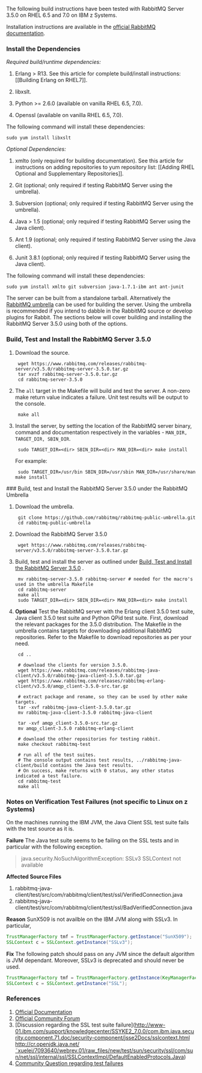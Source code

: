 The following build instructions have been tested with RabbitMQ Server 3.5.0 on RHEL 6.5 and 7.0 on IBM z Systems.

Installation instructions are available in the [official RabbitMQ documentation](https://www.rabbitmq.com/build-server.html).

### Install the Dependencies

_Required build/runtime dependencies:_

1. Erlang > R13. See this article for complete build/install instructions: [[Building Erlang on RHEL7]].

2. libxslt.

3. Python >= 2.6.0 (available on vanilla RHEL 6.5, 7.0).

4. Openssl (available on vanilla RHEL 6.5, 7.0).

The following command will install these dependencies:

    sudo yum install libxslt

_Optional Dependencies:_

1. xmlto (only required for building documentation). See this article for instructions on adding repositories to yum repository list: [[Adding RHEL Optional and Supplementary Repositories]].

2. Git (optional; only required if testing RabbitMQ Server using the umbrella).

3. Subversion (optional; only required if testing RabbitMQ Server using the umbrella).

4. Java > 1.5 (optional; only required if testing RabbitMQ Server using the Java client).

5. Ant 1.9 (optional; only required if testing RabbitMQ Server using the Java client).

6. Junit 3.8.1 (optional; only required if testing RabbitMQ Server using the Java client).

The following command will install these dependencies:

    sudo yum install xmlto git subversion java-1.7.1-ibm ant ant-junit

The server can be built from a standalone tarball. Alternatively the [RabbitMQ umbrella](https://www.rabbitmq.com/plugin-development.html) can be used for building the server. Using the umbrella is recommended if you intend to dabble in the RabbitMQ source or develop plugins for Rabbit. The sections below will cover building and installing the RabbitMQ Server 3.5.0 using both of the options.

### Build, Test and Install the RabbitMQ Server 3.5.0

1. Download the source.

        wget https://www.rabbitmq.com/releases/rabbitmq-server/v3.5.0/rabbitmq-server-3.5.0.tar.gz
        tar xvzf rabbitmq-server-3.5.0.tar.gz
        cd rabbitmq-server-3.5.0

2. The `all` target in the Makefile will build and test the server. A non-zero make return value indicates a failure. Unit test results will be output to the console.

        make all

3. Install the server, by setting the location of the RabbitMQ server binary, command and documentation respectively in the variables - `MAN_DIR, TARGET_DIR, SBIN_DIR`.

        sudo TARGET_DIR=<dir> SBIN_DIR=<dir> MAN_DIR=<dir> make install

    For example:

        sudo TARGET_DIR=/usr/bin SBIN_DIR=/usr/sbin MAN_DIR=/usr/share/man make install

<a name="build" />
### Build, test and Install the RabbitMQ Server 3.5.0 under the RabbitMQ Umbrella

1. Download the umbrella.

        git clone https://github.com/rabbitmq/rabbitmq-public-umbrella.git
        cd rabbitmq-public-umbrella

2. Download the RabbitMQ Server 3.5.0

        wget https://www.rabbitmq.com/releases/rabbitmq-server/v3.5.0/rabbitmq-server-3.5.0.tar.gz

3. Build, test and install the server as outlined under [Build, Test and Install the RabbitMQ Server 3.5.0](#build) .

        mv rabbitmq-server-3.5.0 rabbitmq-server # needed for the macro's used in the umbrella Makefile
        cd rabbitmq-server
        make all
        sudo TARGET_DIR=<dir> SBIN_DIR=<dir> MAN_DIR=<dir> make install

4. **Optional** Test the RabbitMQ server with the Erlang client 3.5.0 test suite, Java client 3.5.0 test suite and Python QPid test suite.
First, download the relevant packages for the 3.5.0 distribution. The Makefile in the umbrella contains targets for downloading additional RabbitMQ repositories. Refer to the Makefile to download repositories as per your need.

        cd ..

        # download the clients for version 3.5.0.
        wget https://www.rabbitmq.com/releases/rabbitmq-java-client/v3.5.0/rabbitmq-java-client-3.5.0.tar.gz
        wget https://www.rabbitmq.com/releases/rabbitmq-erlang-client/v3.5.0/amqp_client-3.5.0-src.tar.gz

        # extract package and rename, so they can be used by other make targets.
        tar -xvf rabbitmq-java-client-3.5.0.tar.gz
        mv rabbitmq-java-client-3.5.0 rabbitmq-java-client

        tar -xvf amqp_client-3.5.0-src.tar.gz
        mv amqp_client-3.5.0 rabbitmq-erlang-client

        # download the other repositories for testing rabbit.
        make checkout rabbitmq-test

        # run all of the test suites.
        # The console output contains test results, ../rabbitmq-java-client/build contains the Java test results.
        # On success, make returns with 0 status, any other status indicated a test failure.
        cd rabbitmq-test
        make all

### Notes on Verification Test Failures (not specific to Linux on z Systems)

On the machines running the IBM JVM, the Java Client SSL test suite fails with the test source as it is.

**Failure**
The Java test suite seems to be failing on the SSL tests and in particular with the following exception.
>java.security.NoSuchAlgorithmException: SSLv3 SSLContext not available

**Affected Source Files**

1. rabbitmq-java-client/test/src/com/rabbitmq/client/test/ssl/VerifiedConnection.java
2. rabbitmq-java-client/test/src/com/rabbitmq/client/test/ssl/BadVerifiedConnection.java

**Reason**
SunX509 is not availble on the IBM JVM along with SSLv3. In particular,

```java
TrustManagerFactory tmf = TrustManagerFactory.getInstance("SunX509");
SSLContext c = SSLContext.getInstance("SSLv3");
```

**Fix**
The following patch should pass on any JVM since the default algorithm is JVM dependant. Moreover, SSLv3 is deprecated and should never be used.

```java
TrustManagerFactory tmf = TrustManagerFactory.getInstance(KeyManagerFactory.getDefaultAlgorithm());
SSLContext c = SSLContext.getInstance("SSL");
```

### References

1. [Official Documentation](https://www.rabbitmq.com/build-server.html)
2. [Official Community Forum](https://groups.google.com/forum/#!topic/rabbitmq-users/)
3. [Discussion regarding the SSL test suite failure](http://www-01.ibm.com/support/knowledgecenter/SSYKE2_7.0.0/com.ibm.java.security.component.71.doc/security-component/jsse2Docs/sslcontext.html
http://cr.openjdk.java.net/˜xuelei/7093640/webrev.01/raw_files/new/test/sun/security/ssl/com/sun/net/ssl/internal/ssl/SSLContextImpl/DefaultEnabledProtocols.Java)
4. [Community Question regarding test failures](https://groups.google.com/forum/#!topic/rabbitmq-users/R7jTAm8z7dQ)